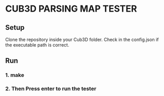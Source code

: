 # CUB3D PARSING MAP TESTER

## Setup

Clone the repository inside your Cub3D folder. Check in the config.json if the executable path is correct.

## Run

### 1. make
### 2. Then Press enter to run the tester
